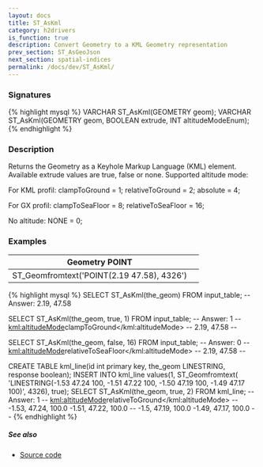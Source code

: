 ```yaml
---
layout: docs
title: ST_AsKml
category: h2drivers
is_function: true
description: Convert Geometry to a KML Geometry representation
prev_section: ST_AsGeoJson
next_section: spatial-indices
permalink: /docs/dev/ST_AsKml/
---
```


### Signatures

{% highlight mysql %}
VARCHAR ST_AsKml(GEOMETRY geom);
VARCHAR ST_AsKml(GEOMETRY geom, BOOLEAN extrude, INT altitudeModeEnum);
{% endhighlight %}

### Description
Returns the Geometry as a Keyhole Markup Language (KML) element.
Available extrude values are true, false or none. Supported altitude mode:

For KML profil: clampToGround = 1; relativeToGround = 2; absolute = 4;

For GX profil: clampToSeaFloor = 8; relativeToSeaFloor = 16;

No altitude: NONE = 0;

### Examples

|               Geometry POINT              |     |
| ----------------------------------------- | --- |
| ST_Geomfromtext('POINT(2.19 47.58), 4326') |     |

{% highlight mysql %}
SELECT ST_AsKml(the_geom) FROM input_table;
-- Answer: <Point><coordinates>2.19, 47.58</coordinates></Point>

SELECT ST_AsKml(the_geom, true, 1) FROM input_table;
-- Answer: <Point><extrude>1</extrude>
--    <kml:altitudeMode>clampToGround</kml:altitudeMode>
--    <coordinates>2.19, 47.58</coordinates>
--         </Point>

SELECT ST_AsKml(the_geom, false, 16) FROM input_table;
-- Answer: <Point><extrude>0</extrude>
--    <kml:altitudeMode>relativeToSeaFloor</kml:altitudeMode>
--    <coordinates>2.19, 47.58</coordinates>
--         </Point>

CREATE TABLE kml_line(id int primary key, the_geom LINESTRING,
                       response boolean);
INSERT INTO kml_line values(1, ST_Geomfromtext(
    'LINESTRING(-1.53 47.24 100, -1.51 47.22 100, -1.50 47.19 100,
                -1.49 47.17 100)', 4326), true);
SELECT ST_AsKml(the_geom, true, 2) FROM kml_line;
-- Answer: <LineString><extrude>1</extrude>
--    <kml:altitudeMode>relativeToGround</kml:altitudeMode>
--    <coordinates>-1.53, 47.24, 100.0 -1.51, 47.22, 100.0
--                 -1.5, 47.19, 100.0 -1.49, 47.17, 100.0</coordinates>
--         </LineString>
{% endhighlight %}

##### See also

* <a href="https://github.com/irstv/H2GIS/blob/a8e61ea7f1953d1bad194af926a568f7bc9aac96/h2drivers/src/main/java/org/h2gis/drivers/kml/ST_AsKml.java" target="_blank">Source code</a>
